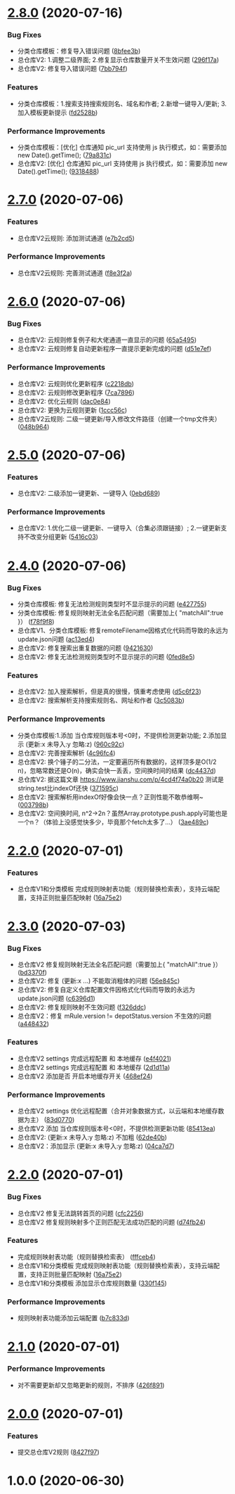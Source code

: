 # [2.8.0](https://github.com/RebornQ/HikerDepotRules/compare/2.7.0...2.8.0) (2020-07-16)


### Bug Fixes

* 分类仓库模板：修复导入错误问题 ([8bfee3b](https://github.com/RebornQ/HikerDepotRules/commit/8bfee3bec5d5340e3dd243420075210ad3ba54dd))
* 总仓库V2: 1.调整二级界面; 2.修复显示仓库数量开关不生效问题 ([296f17a](https://github.com/RebornQ/HikerDepotRules/commit/296f17ae212e6dda28a1a89ebd2d6b4f8de17deb))
* 总仓库V2: 修复导入错误问题 ([7bb794f](https://github.com/RebornQ/HikerDepotRules/commit/7bb794f14b72a9edea0f8a786dffc012f291a3e7))


### Features

* 分类仓库模板：1.搜索支持搜索规则名、域名和作者; 2.新增一键导入/更新; 3.加入模板更新提示 ([fd2528b](https://github.com/RebornQ/HikerDepotRules/commit/fd2528be557ca38246265c9bd80486230e20a07a))


### Performance Improvements

* 分类仓库模板：[优化] 仓库通知 pic_url 支持使用 js 执行模式，如：需要添加 new Date().getTime(); ([79a831c](https://github.com/RebornQ/HikerDepotRules/commit/79a831c978ec54f68d1cb8ea78d1c1cc774546b2))
* 总仓库V2: [优化] 仓库通知 pic_url 支持使用 js 执行模式，如：需要添加 new Date().getTime(); ([9318488](https://github.com/RebornQ/HikerDepotRules/commit/9318488de9e259848870018d75f0b78e04981258))



# [2.7.0](https://github.com/RebornQ/HikerDepotRules/compare/2.6.0...2.7.0) (2020-07-06)


### Features

* 总仓库V2云规则: 添加测试通道 ([e7b2cd5](https://github.com/RebornQ/HikerDepotRules/commit/e7b2cd5a8497c545fe787f881a968f00f692ab24))


### Performance Improvements

* 总仓库V2云规则: 完善测试通道 ([f8e3f2a](https://github.com/RebornQ/HikerDepotRules/commit/f8e3f2a12649df3b84fb773fe45b9a778f36beb9))



# [2.6.0](https://github.com/RebornQ/HikerDepotRules/compare/2.5.0...2.6.0) (2020-07-06)


### Bug Fixes

* 总仓库V2: 云规则修复例子和大佬通道一直显示的问题 ([65a5495](https://github.com/RebornQ/HikerDepotRules/commit/65a54952e51ef9dac2be66569154720d551804ee))
* 总仓库V2: 云规则修复自动更新程序一直提示更新完成的问题 ([d51e7ef](https://github.com/RebornQ/HikerDepotRules/commit/d51e7efb13255bb1251b8347cbfdfbf2c9b84469))


### Performance Improvements

* 总仓库V2: 云规则优化更新程序 ([c2218db](https://github.com/RebornQ/HikerDepotRules/commit/c2218db47f59c492e9ad3bc2e80354c446d47c03))
* 总仓库V2: 云规则修改更新程序 ([7ca7896](https://github.com/RebornQ/HikerDepotRules/commit/7ca7896f7987ee98b8382c41623dcad89a081dcf))
* 总仓库V2: 优化云规则 ([dac0e84](https://github.com/RebornQ/HikerDepotRules/commit/dac0e84a426bfefd52079b6e02357c5f1444a05c))
* 总仓库V2: 更换为云规则更新 ([1ccc56c](https://github.com/RebornQ/HikerDepotRules/commit/1ccc56cfd8bf82bc2f6d4439784f9c4336675a54))
* 总仓库V2云规则: 二级一键更新/导入修改文件路径（创建一个tmp文件夹） ([048b964](https://github.com/RebornQ/HikerDepotRules/commit/048b964ee1b5d43803719967962b1547f694b0db))



# [2.5.0](https://github.com/RebornQ/HikerDepotRules/compare/2.4.0...2.5.0) (2020-07-06)


### Features

* 总仓库V2: 二级添加一键更新、一键导入 ([0ebd689](https://github.com/RebornQ/HikerDepotRules/commit/0ebd6890a5bac07fb066f5a5bf14fbe240ee766b))


### Performance Improvements

* 总仓库V2: 1.优化二级一键更新、一键导入（合集必须跟链接）; 2.一键更新支持不改变分组更新 ([5416c03](https://github.com/RebornQ/HikerDepotRules/commit/5416c03c64b52b406f6478877959eb9880b2d0d6))



# [2.4.0](https://github.com/RebornQ/HikerDepotRules/compare/2.3.0...2.4.0) (2020-07-06)


### Bug Fixes

* 分类仓库模板: 修复无法检测规则类型时不显示提示的问题 ([e427755](https://github.com/RebornQ/HikerDepotRules/commit/e42775504b9737cfacf129c754dfe5f263e75390))
* 分类仓库模板: 修复规则映射无法全名匹配问题（需要加上{ "matchAll":true }） ([f78f9f8](https://github.com/RebornQ/HikerDepotRules/commit/f78f9f861a391e587b4fd2e6368ed4b91e8d991a))
* 总仓库V1、分类仓库模板: 修复remoteFilename因格式化代码而导致的永远为update.json问题 ([ac13ed4](https://github.com/RebornQ/HikerDepotRules/commit/ac13ed49a672492206c51ec40aa0431979a30c4d))
* 总仓库V2: 修复搜索出重复数据的问题 ([9421630](https://github.com/RebornQ/HikerDepotRules/commit/9421630e61339f0d77fe3370d5aadc0d8e358276))
* 总仓库V2: 修复无法检测规则类型时不显示提示的问题 ([0fed8e5](https://github.com/RebornQ/HikerDepotRules/commit/0fed8e5b57f6620793b133828fad44e773f90dd4))


### Features

* 总仓库V2: 加入搜索解析，但是真的很慢，慎重考虑使用 ([d5c6f23](https://github.com/RebornQ/HikerDepotRules/commit/d5c6f23f5afae0f7a8ac2c143af5b71b145985cb))
* 总仓库V2: 搜索解析支持搜索规则名、网址和作者 ([3c5083b](https://github.com/RebornQ/HikerDepotRules/commit/3c5083bae571c3e28a8589a1eae1571d8333bdf7))


### Performance Improvements

* 分类仓库模板:1.添加 当仓库规则版本号<0时，不提供检测更新功能; 2.添加显示 (更新:x 未导入:y 忽略:z) ([960c92c](https://github.com/RebornQ/HikerDepotRules/commit/960c92ce0cde384d73b5aa12f9632e9853553855))
* 总仓库V2: 完善搜索解析 ([4c96fc4](https://github.com/RebornQ/HikerDepotRules/commit/4c96fc40bd40b04194b39e948ecdb00d94e3d8d7))
* 总仓库V2: 换个锤子的二分法，一定要遍历所有数据的，这样顶多是O(1/2 n)，忽略常数还是O(n)，确实会快一丢丢，空间换时间的结果 ([dc4437d](https://github.com/RebornQ/HikerDepotRules/commit/dc4437db80242683ad3cdc7f97c64ca02903691f))
* 总仓库V2: 据这篇文章 https://www.jianshu.com/p/4cd4f74a0b20 测试是string.test比indexOf还快 ([371595c](https://github.com/RebornQ/HikerDepotRules/commit/371595cf51d7d1685f1e6d078136253b4932e317))
* 总仓库V2: 搜索解析用indexOf好像会快一点？正则性能不敢恭维啊~ ([003798b](https://github.com/RebornQ/HikerDepotRules/commit/003798b4883a14e8581137518a8c06ba8f6b382d))
* 总仓库V2: 空间换时间, n^2->2n？虽然Array.prototype.push.apply可能也是一个n？（体验上没感觉快多少，毕竟那个fetch太多了...） ([3ae489c](https://github.com/RebornQ/HikerDepotRules/commit/3ae489cc0dd0cd1208f9192d79fbbfddc1f53068))



# [2.2.0](https://github.com/RebornQ/HikerDepotRules/compare/2.1.0...2.2.0) (2020-07-01)


### Features

* 总仓库V1和分类模板 完成规则映射表功能（规则替换检索表），支持云端配置，支持正则批量匹配映射 ([16a75e2](https://github.com/RebornQ/HikerDepotRules/commit/16a75e26c5b23ee49ed4f2db05016dac5117a7e6))



# [2.3.0](https://github.com/RebornQ/HikerDepotRules/compare/2.2.0...2.3.0) (2020-07-03)


### Bug Fixes

* 总仓库V2 修复规则映射无法全名匹配问题（需要加上{ "matchAll":true }） ([bd3370f](https://github.com/RebornQ/HikerDepotRules/commit/bd3370f12b97f8a8f09cb301fd381a7c23fecf0a))
* 总仓库V2: 修复 (更新:x ...) 不能取消粗体的问题 ([56e845c](https://github.com/RebornQ/HikerDepotRules/commit/56e845cfb2ee9ec5034f346e7daffa9b0fb50f08))
* 总仓库V2: 修复自定义仓库配置文件因格式化代码而导致的永远为update.json问题 ([c6396d1](https://github.com/RebornQ/HikerDepotRules/commit/c6396d1ef6e869b90ca8d1345e3ec4bf8a250b00))
* 总仓库V2: 修复规则映射不生效问题 ([f326ddc](https://github.com/RebornQ/HikerDepotRules/commit/f326ddc38b03efb2da2831ceaad4e174c555fe45))
* 总仓库V2：修复 mRule.version != depotStatus.version 不生效的问题 ([a448432](https://github.com/RebornQ/HikerDepotRules/commit/a448432bbcaae065ab3da1e9fe0b316688db7c4e))


### Features

* 总仓库V2 settings 完成远程配置 和 本地缓存 ([e4f4021](https://github.com/RebornQ/HikerDepotRules/commit/e4f40217c86cf2e73417bc5feaf1a95d35520ecd))
* 总仓库V2 settings 完成远程配置 和 本地缓存 ([2d1d11a](https://github.com/RebornQ/HikerDepotRules/commit/2d1d11a2aaeca7a12dd43c022e7e756449d25239))
* 总仓库V2 添加是否 开启本地缓存开关 ([468ef24](https://github.com/RebornQ/HikerDepotRules/commit/468ef24f9f66ce4309e7ea426d06955482346234))


### Performance Improvements

* 总仓库V2 settings 优化远程配置（合并对象数据方式，以云端和本地缓存数据为主） ([83d0770](https://github.com/RebornQ/HikerDepotRules/commit/83d0770f0ead1eb172c7f07d55639b5ffe196897))
* 总仓库V2 添加 当仓库规则版本号<0时，不提供检测更新功能 ([85413ea](https://github.com/RebornQ/HikerDepotRules/commit/85413ea31cd39cee14dc8c59697ba40c47d25324))
* 总仓库V2: (更新:x 未导入:y 忽略:z) 不加粗 ([62de40b](https://github.com/RebornQ/HikerDepotRules/commit/62de40b9139f26708e31d9df3104bbc2e9d18d11))
* 总仓库V2：添加显示 (更新:x 未导入:y 忽略:z) ([04ca7d7](https://github.com/RebornQ/HikerDepotRules/commit/04ca7d700c146104a46833aab1c0732e6ee532c2))



# [2.2.0](https://github.com/RebornQ/HikerDepotRules/compare/2.1.0...2.2.0) (2020-07-01)


### Bug Fixes

* 总仓库V2 修复无法跳转首页的问题 ([cfc2256](https://github.com/RebornQ/HikerDepotRules/commit/cfc2256e84787bf6e2c5bfb7940060f2caef6798))
* 总仓库V2 修复规则映射多个正则匹配无法成功匹配的问题 ([d74fb24](https://github.com/RebornQ/HikerDepotRules/commit/d74fb246475000a1707200d278de7789f3b76411))


### Features

* 完成规则映射表功能（规则替换检索表） ([fffceb4](https://github.com/RebornQ/HikerDepotRules/commit/fffceb4ad08ad40018e0c21d4990c291a0d42a17))
* 总仓库V1和分类模板 完成规则映射表功能（规则替换检索表），支持云端配置，支持正则批量匹配映射 ([16a75e2](https://github.com/RebornQ/HikerDepotRules/commit/16a75e26c5b23ee49ed4f2db05016dac5117a7e6))
* 总仓库V1和分类模板 添加显示仓库规则数量 ([330f145](https://github.com/RebornQ/HikerDepotRules/commit/330f145c37d56a22088f0492c487c3e43cc2b96c))


### Performance Improvements

* 规则映射表功能添加云端配置 ([b7c833d](https://github.com/RebornQ/HikerDepotRules/commit/b7c833db6fdb3353da29f728318f7f15b9438754))



# [2.1.0](https://github.com/RebornQ/HikerDepotRules/compare/2.0.0...2.1.0) (2020-07-01)


### Performance Improvements

* 对不需要更新却又忽略更新的规则，不排序 ([426f891](https://github.com/RebornQ/HikerDepotRules/commit/426f8913b0f12107f1e9105bff73d2822372259b))



# [2.0.0](https://github.com/RebornQ/HikerDepotRules/compare/1.0.0...2.0.0) (2020-07-01)


### Features

* 提交总仓库V2规则 ([8427f97](https://github.com/RebornQ/HikerDepotRules/commit/8427f9735c22c357bdf032f96bb7c97b29aff1b9))



# 1.0.0 (2020-06-30)




